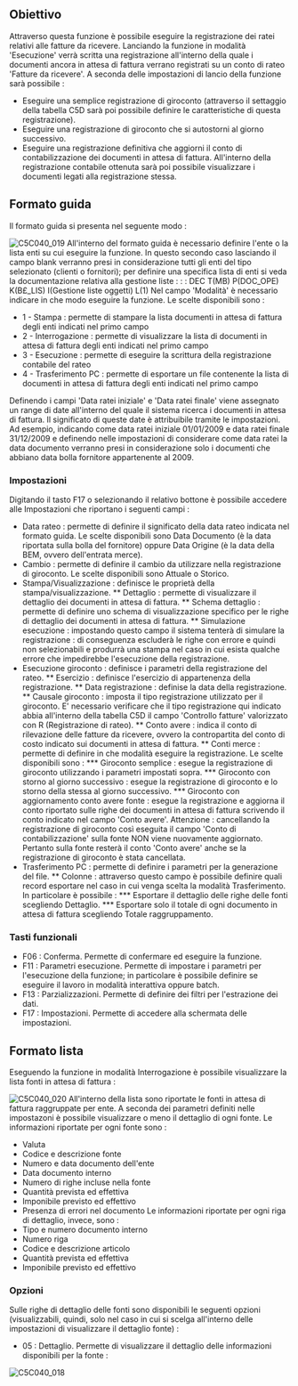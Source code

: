 ## Obiettivo
Attraverso questa funzione è possibile eseguire la registrazione dei ratei relativi alle fatture da ricevere.
Lanciando la funzione in modalità 'Esecuzione' verrà scritta una registrazione all'interno della quale i documenti ancora in attesa di fattura verrano registrati su un conto di rateo 'Fatture da ricevere'. A seconda delle impostazioni di lancio della funzione sarà possibile : 
 * Eseguire una semplice registrazione di giroconto (attraverso il settaggio della tabella C5D sarà poi possibile definire le caratteristiche di questa registrazione).
 * Eseguire una registrazione di giroconto che si autostorni al giorno successivo.
 * Eseguire una registrazione definitiva che aggiorni il conto di contabilizzazione dei documenti in attesa di fattura.
All'interno della registrazione contabile ottenuta sarà poi possibile visualizzare i documenti legati alla registrazione stessa.

## Formato guida
Il formato guida si presenta nel seguente modo : 

![C5C040_019](http://localhost:3000/immagini/MBDOC_OGG-P_C5NOYI0/C5C040_019.png)
All'interno del formato guida è necessario definire l'ente o la lista enti su cui eseguire la funzione. In questo secondo caso lasciando il campo blank verranno presi in considerazione tutti gli enti del tipo selezionato (clienti o fornitori); per definire una specifica lista di enti si veda la documentazione relativa alla gestione liste : 
 :  : DEC T(MB) P(DOC_OPE) K(B£_LIS) I(Gestione liste oggetti) L(1)
Nel campo 'Modalità' è necessario indicare in che modo eseguire la funzione.
Le scelte disponibili sono : 
 * 1 - Stampa :  permette di stampare la lista documenti in attesa di fattura degli enti indicati nel primo campo
 * 2 - Interrogazione :  permette di visualizzare la lista di documenti in attesa di fattura degli enti indicati nel primo campo
 * 3 - Esecuzione :  permette di eseguire la scrittura della registrazione contabile del rateo
 * 4 - Trasferimento PC :  permette di esportare un file contenente la lista di documenti in attesa di fattura degli enti indicati nel primo campo

Definendo i campi 'Data ratei iniziale' e 'Data ratei finale' viene assegnato un range di date all'interno del quale il sistema ricerca i documenti in attesa di fattura. Il significato di queste date è attribuibile tramite le impostazioni. Ad esempio, indicando come data ratei iniziale 01/01/2009 e data ratei finale 31/12/2009 e definendo nelle impostazioni di considerare come data ratei la data documento verranno presi in considerazione solo i documenti che abbiano data bolla fornitore appartenente al 2009.

### Impostazioni
Digitando il tasto F17 o selezionando il relativo bottone è possibile accedere alle Impostazioni che riportano i seguenti campi : 
 * Data rateo :  permette di definire il significato della data rateo indicata nel formato guida. Le scelte disponibili sono Data Documento (è la data riportata sulla bolla del fornitore) oppure Data Origine (è la data della BEM, ovvero dell'entrata merce).
 * Cambio :  permette di definire il cambio da utilizzare nella registrazione di giroconto. Le scelte disponibili sono Attuale o Storico.
 * Stampa/Visualizzazione :  definisce le proprietà della stampa/visualizzazione.
 ** Dettaglio :  permette di visualizzare il dettaglio dei documenti in attesa di fattura.
 ** Schema dettaglio :  permette di definire uno schema di visualizzazione specifico per le righe di dettaglio dei documenti in attesa di fattura.
 ** Simulazione esecuzione :  impostando questo campo il sistema tenterà di simulare la registrazione :  di conseguenza escluderà le righe con errore e quindi non selezionabili e produrrà una stampa nel caso in cui esista qualche errore che impedirebbe l'esecuzione della registrazione.
 * Esecuzione giroconto :  definisce i parametri della registrazione del rateo.
 ** Esercizio :  definisce l'esercizio di appartenenza della registrazione.
 ** Data registrazione :  definise la data della registrazione.
 ** Causale giroconto :  imposta il tipo registrazione utilizzato per il giroconto. E' necessario verificare che il tipo registrazione qui indicato abbia all'interno della tabella C5D il campo 'Controllo fatture' valorizzato con R (Registrazione di rateo).
 ** Conto avere :  indica il conto di rilevazione delle fatture da ricevere, ovvero la contropartita del conto di costo indicato sui documenti in attesa di fattura.
 ** Conti merce :  permette di definire in che modalità eseguire la registrazione. Le scelte disponibili sono : 
 *** Giroconto semplice :  esegue la registrazione di giroconto utilizzando i parametri impostati sopra.
 *** Giroconto con storno al giorno successivo :  esegue la registrazione di giroconto e lo storno della stessa al giorno successivo.
 *** Giroconto con aggiornamento conto avere fonte :  esegue la registrazione e aggiorna il conto riportato sulle righe dei documenti in attesa di fattura scrivendo il conto indicato nel campo 'Conto avere'. Attenzione :  cancellando la registrazione di giroconto così eseguita il campo 'Conto di contabilizzazione' sulla fonte NON viene nuovamente aggiornato. Pertanto sulla fonte resterà il conto 'Conto avere' anche se la registrazione di giroconto è stata cancellata.
 * Trasferimento PC :  permette di definire i parametri per la generazione del file.
 ** Colonne :  attraverso questo campo è possibile definire quali record esportare nel caso in cui venga scelta la modalità Trasferimento. In particolare è possibile : 
 *** Esportare il dettaglio delle righe delle fonti scegliendo Dettaglio.
 *** Esportare solo il totale di ogni documento in attesa di fattura scegliendo Totale raggruppamento.

### Tasti funzionali
 * F06 :  Conferma. Permette di confermare ed eseguire la funzione.
 * F11 :  Parametri esecuzione. Permette di impostare i parametri per l'esecuzione della funzione; in particolare è possibile definire se eseguire il lavoro in modalità interattiva oppure batch.
 * F13 :  Parzializzazioni. Permette di definire dei filtri per l'estrazione dei dati.
 * F17 :  Impostazioni. Permette di accedere alla schermata delle impostazioni.

## Formato lista
Eseguendo la funzione in modalità Interrogazione è possibile visualizzare la lista fonti in attesa di fattura : 

![C5C040_020](http://localhost:3000/immagini/MBDOC_OGG-P_C5NOYI0/C5C040_020.png)
All'interno della lista sono riportate le fonti in attesa di fattura raggruppate per ente. A seconda dei parametri definiti nelle impostazoni è possibile visualizzare o meno il dettaglio di ogni fonte.
Le informazioni riportate per ogni fonte sono : 
 * Valuta
 * Codice e descrizione fonte
 * Numero e data documento dell'ente
 * Data documento interno
 * Numero di righe incluse nella fonte
 * Quantità prevista ed effettiva
 * Imponibile previsto ed effettivo
 * Presenza di errori nel documento
Le informazioni riportate per ogni riga di dettaglio, invece, sono : 
 * Tipo e numero documento interno
 * Numero riga
 * Codice e descrizione articolo
 * Quantità prevista ed effettiva
 * Imponibile previsto ed effettivo

### Opzioni
Sulle righe di dettaglio delle fonti sono disponibili le seguenti opzioni (visualizzabili, quindi, solo nel caso in cui si scelga all'interno delle impostazioni di visualizzare il dettaglio fonte) : 

- 05 :  Dettaglio. Permette di visualizzare il dettaglio delle informazioni disponibili per la fonte : 

![C5C040_018](http://localhost:3000/immagini/MBDOC_OGG-P_C5NOYI0/C5C040_018.png)